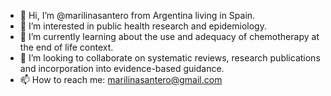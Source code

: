 - 👋 Hi, I’m @marilinasantero from Argentina living in Spain.
- 👀 I’m interested in public health research and epidemiology.
- 🌱 I’m currently learning about the use and adequacy of chemotherapy at the end of life context.
- 💞️ I’m looking to collaborate on systematic reviews, research publications and incorporation into evidence-based guidance.
- 📫 How to reach me: marilinasantero@gmail.com

<!---
marilinasantero/marilinasantero is a ✨ special ✨ repository because its `README.md` (this file) appears on your GitHub profile.
You can click the Preview link to take a look at your changes.
--->
